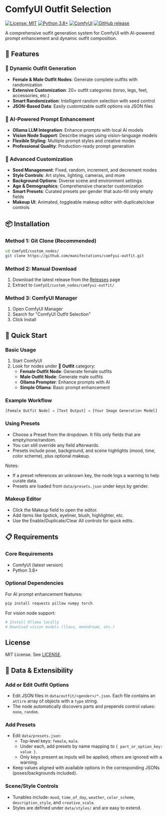 # ComfyUI Outfit Selection

[![License: MIT](https://img.shields.io/badge/License-MIT-yellow.svg)](https://opensource.org/licenses/MIT)
[![Python 3.8+](https://img.shields.io/badge/python-3.8+-blue.svg)](https://www.python.org/downloads/)
[![ComfyUI](https://img.shields.io/badge/ComfyUI-Compatible-brightgreen.svg)](https://github.com/comfyanonymous/ComfyUI)
[![GitHub release](https://img.shields.io/github/release/manifestations/comfyui-outfit.svg)](https://github.com/manifestations/comfyui-outfit/releases)

A comprehensive outfit generation system for ComfyUI with AI-powered prompt enhancement and dynamic outfit composition.

## 🎯 Features

### 👗 Dynamic Outfit Generation
- **Female & Male Outfit Nodes**: Generate complete outfits with randomization
- **Extensive Customization**: 20+ outfit categories (torso, legs, feet, accessories, etc.)
- **Smart Randomization**: Intelligent random selection with seed control
- **JSON-Based Data**: Easily customizable outfit options via JSON files

### 🤖 AI-Powered Prompt Enhancement
- **Ollama LLM Integration**: Enhance prompts with local AI models
- **Vision Node Support**: Describe images using vision-language models
- **Flexible Styling**: Multiple prompt styles and creative modes
- **Professional Quality**: Production-ready prompt generation

### 🎨 Advanced Customization
- **Seed Management**: Fixed, random, increment, and decrement modes
- **Style Controls**: Art styles, lighting, cameras, and more
- **Background Options**: Diverse scene and environment settings
- **Age & Demographics**: Comprehensive character customization
 - **Smart Presets**: Curated presets per gender that auto-fill only empty fields
 - **Makeup UI**: Animated, toggleable makeup editor with duplicate/clear controls

## 📦 Installation

### Method 1: Git Clone (Recommended)
```bash
cd ComfyUI/custom_nodes/
git clone https://github.com/manifestations/comfyui-outfit.git
```

### Method 2: Manual Download
1. Download the latest release from the [Releases](https://github.com/manifestations/comfyui-outfit/releases) page
2. Extract to `ComfyUI/custom_nodes/comfyui-outfit/`

### Method 3: ComfyUI Manager
1. Open ComfyUI Manager
2. Search for "ComfyUI Outfit Selection"
3. Click Install

## 🚀 Quick Start

### Basic Usage
1. Start ComfyUI
2. Look for nodes under **👗 Outfit** category:
   - **Female Outfit Node**: Generate female outfits
   - **Male Outfit Node**: Generate male outfits
   - **Ollama Prompter**: Enhance prompts with AI
   - **Simple Ollama**: Basic prompt enhancement

### Example Workflow
```
[Female Outfit Node] → [Text Output] → [Your Image Generation Model]
```

### Using Presets
- Choose a Preset from the dropdown. It fills only fields that are empty/none/random.
- You can still override any field afterwards.
- Presets include pose, background, and scene highlights (mood, time, color scheme), plus optional makeup.

Notes:
- If a preset references an unknown key, the node logs a warning to help curate data.
- Presets are loaded from `data/presets.json` under keys by gender.

### Makeup Editor
- Click the Makeup field to open the editor.
- Add items like lipstick, eyeliner, blush, highlighter, etc.
- Use the Enable/Duplicate/Clear All controls for quick edits.

## 📋 Requirements

### Core Requirements
- ComfyUI (latest version)
- Python 3.8+

### Optional Dependencies
For AI prompt enhancement features:
```bash
pip install requests pillow numpy torch
```

For vision node support:
```bash
# Install Ollama locally
# Download vision models (llava, moondream, etc.)
```

## License

MIT License. See [LICENSE](LICENSE).

## 🧩 Data & Extensibility

### Add or Edit Outfit Options
- Edit JSON files in `data/outfit/<gender>/*.json`. Each file contains an `attire` array of objects with a `type` string.
- The node automatically discovers parts and prepends control values: `none`, `random`.

### Add Presets
- Edit `data/presets.json`:
   - Top-level keys: `female`, `male`.
   - Under each, add presets by name mapping to `{ part_or_option_key: value }`.
   - Only keys present as inputs will be applied; others are ignored with a warning.
- Keep values aligned with available options in the corresponding JSONs (poses/backgrounds included).

### Scene/Style Controls
- Tunables include: `mood`, `time_of_day`, `weather`, `color_scheme`, `description_style`, and `creative_scale`.
- Styles are defined under `data/styles/` and are easy to extend.
